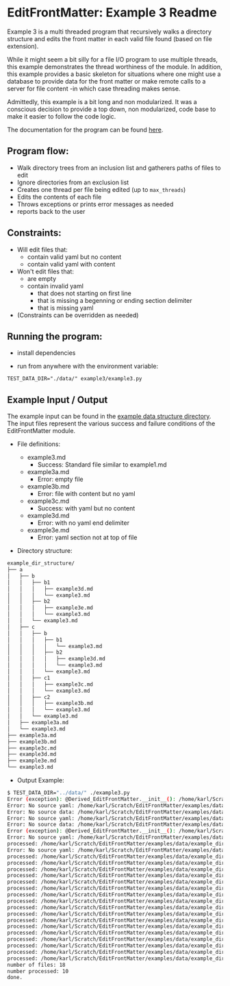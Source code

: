# EditFrontMatter: Example 3 Readme

Example 3 is a multi threaded program that recursively walks a directory structure and edits the front matter in each valid file found (based on file extension).

While it might seem a bit silly for a file I/O program to use multiple threads, this example demonstrates the thread worthiness of the module.  In addition, this example provides a basic skeleton for situations where one might use a database to provide data for the front matter or make remote calls to a server for file content -in which case threading makes sense.

Admittedly, this example is a bit long and non modularized. It was a conscious decision to provide a top down, non modularized, code base to make it easier to follow the code logic.

The documentation for the program can be found [here](https://karlredman.github.io/EditFrontMatter/examples/example3/example3.html).

## Program flow:

* Walk directory trees from an inclusion list and gatherers paths of files to edit
* Ignore directories from an exclusion list
* Creates one thread per file being edited (up to `max_threads`)
* Edits the contents of each file
* Throws exceptions or prints error messages as needed
* reports back to the user

## Constraints:

* Will edit files that:
  * contain valid yaml but no content
  * contain valid yaml with content
* Won't edit files that:
  * are empty
  * contain invalid yaml
    * that does not starting on first line
    * that is missing a begenning or ending section delimiter
    * that is missing yaml
* (Constraints can be overridden as needed)

## Running the program:

* install dependencies

* run from anywhere with the environment variable:
```
TEST_DATA_DIR="./data/" example3/example3.py
```

## Example Input / Output

The example input can be found in the [example data structure directory](https://github.com/karlredman/EditFrontMatter/tree/master/examples/data/example_dir_structure). The input files represent the various success and failure conditions of the EditFrontMatter module.

* File definitions:
  * example3.md
    * Success: Standard file similar to example1.md
  * example3a.md
    * Error: empty file
  * example3b.md
    * Error: file with content but no yaml
  * example3c.md
    * Success: with yaml but no content
  * example3d.md
    * Error: with no yaml end delimiter
  * example3e.md
    * Error: yaml section not at top of file

* Directory structure:

```sh
example_dir_structure/
├── a
│   ├── b
│   │   ├── b1
│   │   │   ├── example3d.md
│   │   │   └── example3.md
│   │   ├── b2
│   │   │   ├── example3e.md
│   │   │   └── example3.md
│   │   └── example3.md
│   ├── c
│   │   ├── b
│   │   │   ├── b1
│   │   │   │   └── example3.md
│   │   │   ├── b2
│   │   │   │   ├── example3d.md
│   │   │   │   └── example3.md
│   │   │   └── example3.md
│   │   ├── c1
│   │   │   ├── example3c.md
│   │   │   └── example3.md
│   │   ├── c2
│   │   │   ├── example3b.md
│   │   │   └── example3.md
│   │   └── example3.md
│   ├── example3a.md
│   └── example3.md
├── example3a.md
├── example3b.md
├── example3c.md
├── example3d.md
├── example3e.md
└── example3.md
```

* Output Example:

```sh
$ TEST_DATA_DIR="../data/" ./example3.py
Error (exception): @Derived_EditFrontMatter.__init__(): /home/karl/Scratch/EditFrontMatter/examples/data/example_dir_structure/example3d.md
Error: No source yaml: /home/karl/Scratch/EditFrontMatter/examples/data/example_dir_structure/example3e.md
Error: No source data: /home/karl/Scratch/EditFrontMatter/examples/data/example_dir_structure/example3a.md
Error: No source yaml: /home/karl/Scratch/EditFrontMatter/examples/data/example_dir_structure/example3b.md
Error: No source data: /home/karl/Scratch/EditFrontMatter/examples/data/example_dir_structure/a/example3a.md
Error (exception): @Derived_EditFrontMatter.__init__(): /home/karl/Scratch/EditFrontMatter/examples/data/example_dir_structure/a/b/b1/example3d.md
Error: No source yaml: /home/karl/Scratch/EditFrontMatter/examples/data/example_dir_structure/a/b/b2/example3e.md
processed: /home/karl/Scratch/EditFrontMatter/examples/data/example_dir_structure/a/b/example3.md
Error: No source yaml: /home/karl/Scratch/EditFrontMatter/examples/data/example_dir_structure/a/c/c2/example3b.md
processed: /home/karl/Scratch/EditFrontMatter/examples/data/example_dir_structure/a/b/b2/example3e.md
processed: /home/karl/Scratch/EditFrontMatter/examples/data/example_dir_structure/example3d.md
processed: /home/karl/Scratch/EditFrontMatter/examples/data/example_dir_structure/a/example3.md
processed: /home/karl/Scratch/EditFrontMatter/examples/data/example_dir_structure/example3a.md
processed: /home/karl/Scratch/EditFrontMatter/examples/data/example_dir_structure/a/b/b1/example3.md
processed: /home/karl/Scratch/EditFrontMatter/examples/data/example_dir_structure/example3b.md
processed: /home/karl/Scratch/EditFrontMatter/examples/data/example_dir_structure/example3.md
processed: /home/karl/Scratch/EditFrontMatter/examples/data/example_dir_structure/a/c/c1/example3c.md
processed: /home/karl/Scratch/EditFrontMatter/examples/data/example_dir_structure/a/example3a.md
processed: /home/karl/Scratch/EditFrontMatter/examples/data/example_dir_structure/a/b/b1/example3d.md
processed: /home/karl/Scratch/EditFrontMatter/examples/data/example_dir_structure/example3c.md
processed: /home/karl/Scratch/EditFrontMatter/examples/data/example_dir_structure/a/c/c1/example3.md
processed: /home/karl/Scratch/EditFrontMatter/examples/data/example_dir_structure/a/c/example3.md
processed: /home/karl/Scratch/EditFrontMatter/examples/data/example_dir_structure/a/b/b2/example3.md
processed: /home/karl/Scratch/EditFrontMatter/examples/data/example_dir_structure/a/c/c2/example3.md
processed: /home/karl/Scratch/EditFrontMatter/examples/data/example_dir_structure/example3e.md
processed: /home/karl/Scratch/EditFrontMatter/examples/data/example_dir_structure/a/c/c2/example3b.md
number of files: 18
number processed: 10
done.
```
